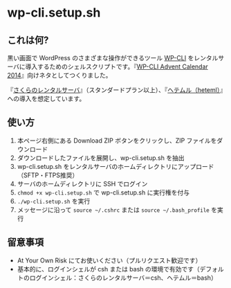 # wp-cli.setup.sh

## これは何?

黒い画面で WordPress のさまざまな操作ができるツール [WP-CLI](http://wp-cli.org/) をレンタルサーバに導入するためのシェルスクリプトです。『[WP-CLI Advent Calendar 2014](http://www.adventar.org/calendars/505)』向けネタとしてつくりました。

『[さくらのレンタルサーバ](http://www.sakura.ne.jp/)』（スタンダードプラン以上）、『[ヘテムル（heteml）](http://heteml.jp/)』への導入を想定しています。

## 使い方

1. 本ページ右側にある Download ZIP ボタンをクリックし、ZIP ファイルをダウンロード
2. ダウンロードしたファイルを展開し、wp-cli.setup.sh を抽出
3. wp-cli.setup.sh をレンタルサーバのホームディレクトリにアップロード（SFTP・FTPS推奨）
4. サーバのホームディレクトリに SSH でログイン
5. ``chmod +x wp-cli.setup.sh`` で wp-cli.setup.sh に実行権を付与
6. ``./wp-cli.setup.sh`` を実行
7. メッセージに沿って ``source ~/.cshrc`` または ``source ~/.bash_profile`` を実行

## 留意事項

* At Your Own Risk にてお使いください（プルリクエスト歓迎です）
* 基本的に、ログインシェルが csh または bash の環境で有効です（デフォルトのログインシェル：さくらのレンタルサーバ＝csh、ヘテムル＝bash）